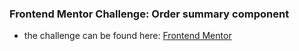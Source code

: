 ### Frontend Mentor Challenge: Order summary component
- the challenge can be found here: [Frontend Mentor](https://www.frontendmentor.io/challenges/profile-card-component-cfArpWshJ)
